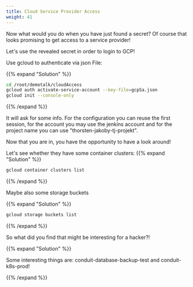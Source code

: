 ```yaml
---
title: Cloud Service Provider Access
weight: 41
---
```


Now what would you do when you have just found a secret?
Of course that looks promising to get access to a service provider!

Let's use the revealed secret in order to login to GCP!

Use gcloud to authenticate via json File:

{{% expand "Solution" %}}

```bash
cd /root/demotalk/cloudAccess
gcloud auth activate-service-account --key-file=gcpSa.json
gcloud init --console-only
```

{{% /expand %}}

It will ask for some info. For the configuration you can reuse the first session, for the account you may use the jenkins account and for the project name you can use "thorsten-jakoby-tj-projekt".

Now that you are in, you have the opportunity to have a look around!

Let's see whether they have some container clusters:
{{% expand "Solution" %}}

```bash
gcloud container clusters list
```

{{% /expand %}}

Maybe also some storage buckets

{{% expand "Solution" %}}

```bash
gcloud storage buckets list
```

{{% /expand %}}

So what did you find that might be interesting for a hacker?!

{{% expand "Solution" %}}

Some interesting things are: conduit-database-backup-test and conduit-k8s-prod!

{{% /expand %}}
